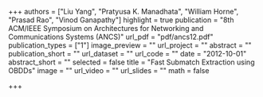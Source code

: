 +++
authors = ["Liu Yang", "Pratyusa K. Manadhata", "William Horne", "Prasad Rao", "Vinod Ganapathy"]
highlight = true
publication = "8th ACM/IEEE Symposium on Architectures for Networking and Communications Systems (ANCS)"
url_pdf = "pdf/ancs12.pdf"
publication_types = ["1"]
image_preview = ""
url_project = ""
abstract = ""
publication_short = ""
url_dataset = ""
url_code = ""
date = "2012-10-01"
abstract_short = ""
selected = false
title = "Fast Submatch Extraction using OBDDs"
image = ""
url_video = ""
url_slides = ""
math = false

+++

